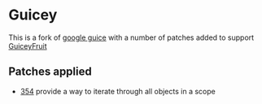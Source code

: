 # Guicey

This is a fork of [google guice](http://code.google.com/p/google-guice/) with a number of patches
added to support [GuiceyFruit](http://code.google.com/p/guiceyfruit/)


## Patches applied

* [354](http://code.google.com/p/google-guice/issues/detail?id=354) provide a way to iterate through all objects in a scope
